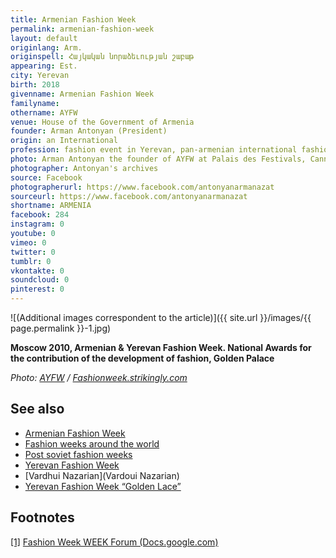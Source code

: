 ```yaml
---
title: Armenian Fashion Week
permalink: armenian-fashion-week
layout: default
originlang: Arm.
originspell: Հայկական նորաձեւության շաբաթ
appearing: Est.
city: Yerevan
birth: 2018
givenname: Armenian Fashion Week
familyname:
othername: AYFW
venue: House of the Government of Armenia
founder: Arman Antonyan (President)
origin: an International
profession: fashion event in Yerevan, pan-armenian international fashion festival founded by Arman Antonyan in 2000, also held the national awards for the contribution of the development of fashion
photo: Arman Antonyan the founder of AYFW at Palais des Festivals, Cannes in 2017
photographer: Antonyan's archives
source: Facebook
photographerurl: https://www.facebook.com/antonyanarmanazat
sourceurl: https://www.facebook.com/antonyanarmanazat
shortname: ARMENIA
facebook: 284
instagram: 0
youtube: 0
vimeo: 0
twitter: 0
tumblr: 0
vkontakte: 0
soundcloud: 0
pinterest: 0
---
```


![(Additional images correspondent to the article)]({{ site.url }}/images/{{ page.permalink }}-1.jpg)

**Moscow 2010, Armenian & Yerevan Fashion Week. National Awards for the contribution of the development of fashion, Golden Palace**

*Photo: [AYFW](fashionweek.strikingly.com) / [Fashionweek.strikingly.com](fashionweek.strikingly.com)*

## See also

+ [Armenian Fashion Week](armenian-fashion-week)
+ [Fashion weeks around the world](fashion-weeks-around-the-world)
+ [Post soviet fashion weeks](post-soviet-fashion-weeks)
+ [Yerevan Fashion Week](yerevan-fashion-week)
+ [Vardhui Nazarian](Vardoui Nazarian)
+ [Yerevan Fashion Week “Golden Lace”](yerevan-fashion-week-golden-lace)

## Footnotes

[[1]](#a1) <span id="f1"></span> [Fashion Week WEEK Forum (Docs.google.com)](https://docs.google.com/forms/d/e/1FAIpQLScy7ZmXMJ0XstLk-osNyBW_iZncRw0xDIKAWRP98WNkPP_MYQ/viewform)
